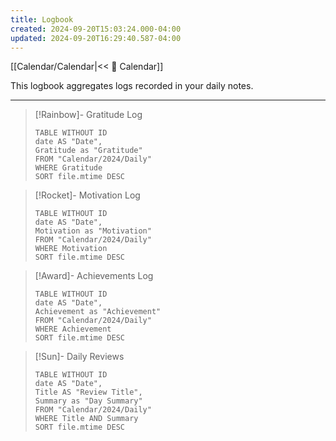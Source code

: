 ```yaml
---
title: Logbook
created: 2024-09-20T15:03:24.000-04:00
updated: 2024-09-20T16:29:40.587-04:00
---
```


[[Calendar/Calendar|<< 📆 Calendar]] 

This logbook aggregates logs recorded in your daily notes.

---

> [!Rainbow]- Gratitude Log
> ```dataview
> TABLE WITHOUT ID
> date AS "Date",
> Gratitude as "Gratitude"
> FROM "Calendar/2024/Daily"
> WHERE Gratitude
> SORT file.mtime DESC
> ```


> [!Rocket]- Motivation Log
> ```dataview
> TABLE WITHOUT ID
> date AS "Date",
> Motivation as "Motivation"
> FROM "Calendar/2024/Daily"
> WHERE Motivation
> SORT file.mtime DESC
> ```


> [!Award]- Achievements Log
> ```dataview
> TABLE WITHOUT ID
> date AS "Date",
> Achievement as "Achievement"
> FROM "Calendar/2024/Daily"
> WHERE Achievement
> SORT file.mtime DESC
> ```


> [!Sun]- Daily Reviews
> ```dataview
> TABLE WITHOUT ID
> date AS "Date",
> Title AS "Review Title",
> Summary as "Day Summary"
> FROM "Calendar/2024/Daily"
> WHERE Title AND Summary
> SORT file.mtime DESC
> ```
